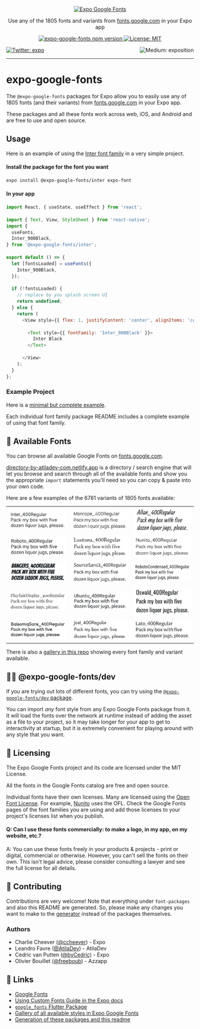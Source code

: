 <p align="center">
  <a href="https://github.com/freeboub/google-fonts">
    <img alt="Expo Google Fonts" src="./gifs/title.gif">
  </a>
</p>

<p align="center">Use any of the 1805 fonts and variants from <a href="https://fonts.google.com" target="_blank">fonts.google.com</a> in your Expo app</p>

<p align="center">
  <a aria-label="npm version" href="https://www.npmjs.com/org/expo-google-fonts" target="_blank">
    <img alt="expo-google-fonts npm version" src="https://flat.badgen.net/npm/v/@expo-google-fonts/dev" />
  </a>
  <a aria-label="Expo is free to use" href="https://github.com/expo/expo/blob/master/LICENSE" target="_blank">
    <img alt="License: MIT" src="https://flat.badgen.net/github/license/expo/google-fonts" target="_blank" />
  </a>
</p>

<p>
  <a aria-label="Follow @expo on Twitter" href="https://twitter.com/intent/follow?screen_name=expo" target="_blank">
    <img  alt="Twitter: expo" src="https://img.shields.io/twitter/follow/expo.svg?style=flat-square&label=Follow%20%40expo&logo=TWITTER&logoColor=FFFFFF&labelColor=00aced&logoWidth=15&color=lightgray" target="_blank" />
  </a>
  <a aria-label="Follow Expo on Medium" href="https://blog.expo.io">
    <img align="right" alt="Medium: exposition" src="https://img.shields.io/badge/Learn%20more%20on%20our%20blog-lightgray.svg?style=flat-square" target="_blank" />
  </a>
</p>

---

# expo-google-fonts

The `@expo-google-fonts` packages for Expo allow you to easily use
any of 1805 fonts (and their variants) from
[fonts.google.com](https://fonts.google.com) in your Expo app.

These packages and all these fonts work across web, iOS, and Android and
are free to use and open source.

## Usage

Here is an example of using the [Inter font family](https://fonts.google.com/specimen/Inter) in a very simple project.

#### Install the package for the font you want

```sh
expo install @expo-google-fonts/inter expo-font
```

#### In your app

```js
import React, { useState, useEffect } from 'react';

import { Text, View, StyleSheet } from 'react-native';
import {
  useFonts,
  Inter_900Black,
} from '@expo-google-fonts/inter';

export default () => {
  let [fontsLoaded] = useFonts({
    Inter_900Black,
  });

  if (!fontsLoaded) {
    // replace by you splash screen UI
    return undefined;
  } else {
    return (
      <View style={{ flex: 1, justifyContent: 'center', alignItems: 'center' }}>

        <Text style={{ fontFamily: 'Inter_900Black' }}>
          Inter Black
        </Text>

      </View>
    );
  }
};

```


### Example Project

Here is a [minimal but complete example](https://github.com/freeboub/google-fonts/tree/master/example).

Each individual font family package README includes a complete example of using that font family.

## 🔡 Available Fonts

You can browse all available Google Fonts on [fonts.google.com](https://fonts.google.com).

[directory-by-atiladev-com.netlify.app](https://directory-by-atiladev-com.netlify.app/) is a directory / search engine that will
let you browse and search through all of the available fonts and show you the appropriate
`import` statements you'll need so you can copy & paste into your own code.

Here are a few examples of the 6781 variants of 1805 fonts available:


||||
|-|-|-|
|[![Inter](./font-packages/inter/Inter_400Regular.ttf.png)](https://github.com/freeboub/google-fonts/tree/master/font-packages/inter#readme)|[![Manrope](./font-packages/manrope/Manrope_400Regular.ttf.png)](https://github.com/freeboub/google-fonts/tree/master/font-packages/manrope#readme)|[![Allan](./font-packages/allan/Allan_400Regular.ttf.png)](https://github.com/freeboub/google-fonts/tree/master/font-packages/allan#readme)|
|[![Roboto](./font-packages/roboto/Roboto_400Regular.ttf.png)](https://github.com/freeboub/google-fonts/tree/master/font-packages/roboto#readme)|[![Lusitana](./font-packages/lusitana/Lusitana_400Regular.ttf.png)](https://github.com/freeboub/google-fonts/tree/master/font-packages/lusitana#readme)|[![Nunito](./font-packages/nunito/Nunito_400Regular.ttf.png)](https://github.com/freeboub/google-fonts/tree/master/font-packages/nunito#readme)|
|[![Bangers](./font-packages/bangers/Bangers_400Regular.ttf.png)](https://github.com/freeboub/google-fonts/tree/master/font-packages/bangers#readme)|[![SourceSans3](./font-packages/source-sans-3/SourceSans3_400Regular.ttf.png)](https://github.com/freeboub/google-fonts/tree/master/font-packages/source-sans-3#readme)|[![RobotoCondensed](./font-packages/roboto-condensed/RobotoCondensed_400Regular.ttf.png)](https://github.com/freeboub/google-fonts/tree/master/font-packages/roboto-condensed#readme)|
|[![PlayfairDisplay](./font-packages/playfair-display/PlayfairDisplay_400Regular.ttf.png)](https://github.com/freeboub/google-fonts/tree/master/font-packages/playfair-display#readme)|[![Ubuntu](./font-packages/ubuntu/Ubuntu_400Regular.ttf.png)](https://github.com/freeboub/google-fonts/tree/master/font-packages/ubuntu#readme)|[![Oswald](./font-packages/oswald/Oswald_400Regular.ttf.png)](https://github.com/freeboub/google-fonts/tree/master/font-packages/oswald#readme)|
|[![BalsamiqSans](./font-packages/balsamiq-sans/BalsamiqSans_400Regular.ttf.png)](https://github.com/freeboub/google-fonts/tree/master/font-packages/balsamiq-sans#readme)|[![Jost](./font-packages/jost/Jost_400Regular.ttf.png)](https://github.com/freeboub/google-fonts/tree/master/font-packages/jost#readme)|[![Lato](./font-packages/lato/Lato_400Regular.ttf.png)](https://github.com/freeboub/google-fonts/tree/master/font-packages/lato#readme)|


There is also a [gallery in this repo](./GALLERY.md#readme) showing every font family and variant available.

## 👩‍💻 @expo-google-fonts/dev


If you are trying out lots of different fonts, you can try using the [`@expo-google-fonts/dev` package](https://github.com/freeboub/google-fonts/tree/master/font-packages/dev#readme).

You can import *any* font style from any Expo Google Fonts package from it. It will load the fonts
over the network at runtime instead of adding the asset as a file to your project, so it may take longer
for your app to get to interactivity at startup, but it is extremely convenient
for playing around with any style that you want.

## 📖 Licensing

The Expo Google Fonts project and its code are licensed under the MIT License.

All the fonts in the Google Fonts catalog are free and open source.

Individual fonts have their own licenses. Many are licensed using the
[Open Font License](https://scripts.sil.org/cms/scripts/page.php?site_id=nrsi&id=OFL).
For example, [Nunito](https://fonts.google.com/specimen/Nunito) uses the OFL.
Check the Google Fonts pages of the font families you are using and add those licenses to
your project's licenses list when you publish.

#### Q: Can I use these fonts commercially: to make a logo, in my app, on my website, etc.?

A: You can use these fonts freely in your products & projects - print or digital, commercial or otherwise. However, you can't sell the fonts on their own. This isn't legal advice, please consider consulting a lawyer and see the full license for all details.

## 🤝 Contributing

Contributions are very welcome! Note that everything under `font-packages` and also this README are generated.
So, please make any changes you want to make to the [generator](https://github.com/freeboub/google-fonts/tree/master/packages/generator#readme) instead of the packages themselves.

### Authors

- Charlie Cheever ([@ccheever](https://github.com/ccheever)) - Expo
- Leandro Favre ([@AtilaDev](https://github.com/AtilaDev)) - AtilaDev
- Cedric van Putten ([@byCedric](https://github.com/byCedric)) - Expo
- Olivier Bouillet ([@freeboub](https://github.com/freeboub)) - Azzapp

## 🔗 Links

- [Google Fonts](https://fonts.google.com)
- [Using Custom Fonts Guide in the Expo docs](https://docs.expo.dev/develop/user-interface/fonts/#use-a-custom-font)
- [`google_fonts` Flutter Package](https://pub.dev/packages/google_fonts)
- [Gallery of all available styles in Expo Google Fonts](./GALLERY.md)
- [Generation of these packages and this readme](https://github.com/freeboub/google-fonts/tree/master/packages/generator#readme)

